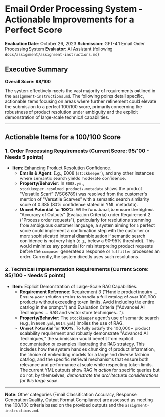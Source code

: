 # Email Order Processing System - Actionable Improvements for a Perfect Score

**Evaluation Date**: October 26, 2023
**Submission**: GPT-4.1 Email Order Processing System
**Evaluator**: AI Assistant (following `docs/assignment/assignment-instructions.md`)

## Executive Summary

**Overall Score: 98/100**

The system effectively meets the vast majority of requirements outlined in the `assignment-instructions.md`. The following points detail specific, actionable items focusing on areas where further refinement could elevate the submission to a perfect 100/100 score, primarily concerning the robustness of product resolution under ambiguity and the explicit demonstration of large-scale technical capabilities.

---

## Actionable Items for a 100/100 Score

### 1. Order Processing Requirements (Current Score: 95/100 - Needs 5 points)

*   **Item**: Enhancing Product Resolution Confidence.
    *   **Emails & Agent**: E.g., E008 (`stockkeeper`), and any other instances where semantic search yields moderate confidence.
    *   **Property/Behavior**: In `E008.yml`, `stockkeeper.resolved_products.metadata` shows the product "Versatile Scarf" (VSC6789) was resolved from the customer's mention of "Versatile Scarves" with a semantic search similarity score of 0.385 (80% confidence stated in YML metadata).
    *   **Unmet Potential for 100%**: While functional, to ensure the highest "Accuracy of Outputs" (Evaluation Criteria) under Requirement 2 ("Process order requests"), particularly for resolutions stemming from ambiguous customer language, a system aiming for a perfect score could implement a confirmation step with the customer or more sophisticated internal disambiguation if semantic search confidence is not very high (e.g., below a 90-95% threshold). This would minimize any potential for misinterpreting product requests before the `composer` generates a response or `fulfiller` processes an order. Currently, the system directly uses such resolutions.

### 2. Technical Implementation Requirements (Current Score: 95/100 - Needs 5 points)

*   **Item**: Explicit Demonstration of Large-Scale RAG Capabilities.
    *   **Requirement Reference**: Requirement 3 ("Handle product inquiry ... Ensure your solution scales to handle a full catalog of over 100,000 products without exceeding token limits. Avoid including the entire catalog in the prompt.") and Evaluation Criteria ("Advanced AI Techniques ... RAG and vector store techniques...").
    *   **Property/Behavior**: The `stockkeeper` agent's use of semantic search (e.g., in `E008.yml`, `E014.yml`) implies the use of RAG.
    *   **Unmet Potential for 100%**: To fully satisfy the 100,000+ product scalability requirement and robustly demonstrate "Advanced AI Techniques," the submission would benefit from explicit documentation or examples illustrating the RAG strategy. This includes how the system handles chunking of product information, the choice of embedding models for a large and diverse fashion catalog, and the specific retrieval mechanisms that ensure both relevance and performance at scale while respecting token limits. The current YML outputs show RAG *in action* for specific queries but do not, by themselves, *demonstrate the architectural considerations for this large scale*.

---
**Note**: Other categories (Email Classification Accuracy, Response Generation Quality, Output Format Compliance) are assessed as meeting the 100/100 criteria based on the provided outputs and the `assignment-instructions.md`.